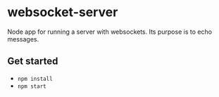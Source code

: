 # websocket-server
Node app for running a server with websockets. Its purpose is to echo messages. 

## Get started
* `npm install`
* `npm start`
